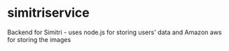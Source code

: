 simitriservice
==============

Backend for Simitri - uses node.js for storing users' data and Amazon aws for storing the images
